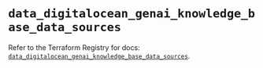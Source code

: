 # `data_digitalocean_genai_knowledge_base_data_sources`

Refer to the Terraform Registry for docs: [`data_digitalocean_genai_knowledge_base_data_sources`](https://registry.terraform.io/providers/digitalocean/digitalocean/2.63.0/docs/data-sources/genai_knowledge_base_data_sources).
